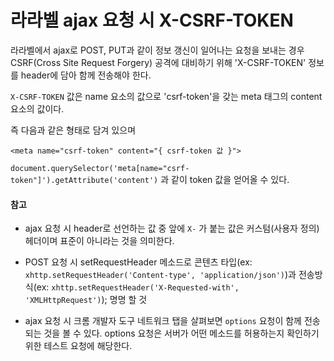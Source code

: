 # 라라벨 ajax 요청 시 X-CSRF-TOKEN

라라벨에서 ajax로 POST, PUT과 같이 정보 갱신이 일어나는 요청을 보내는 경우 CSRF(Cross Site Request Forgery) 공격에 대비하기 위해
'X-CSRF-TOKEN' 정보를 header에 담아 함께 전송해야 한다.

`X-CSRF-TOKEN` 값은 name 요소의 값으로 'csrf-token'을 갖는 meta 태그의 content 요소의 값이다.

즉 다음과 같은 형태로 담겨 있으며

`<meta name="csrf-token" content="{ csrf-token 값 }">`

`document.querySelector('meta[name="csrf-token"]').getAttribute('content')` 과 같이 token 값을 얻어올 수 있다.

#### 참고

* ajax 요청 시 header로 선언하는 값 중 앞에 `X-` 가 붙는 값은 커스텀(사용자 정의) 헤더이며 표준이 아니라는 것을 의미한다.

* POST 요청 시 setRequestHeader 메소드로 콘텐츠 타입(ex: `xhttp.setRequestHeader('Content-type', 'application/json')`)과 
전송방식(ex: `xhttp.setRequestHeader('X-Requested-with', 'XMLHttpRequest')`); 명명 할 것

* ajax 요청 시 크롬 개발자 도구 네트워크 탭을 살펴보면 `options` 요청이 함께 전송되는 것을 볼 수 있다. 
options 요청은 서버가 어떤 메소드를 허용하는지 확인하기 위한 테스트 요청에 해당한다.
